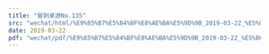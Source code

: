 ```yaml
---
title: "冒刺桌游No.135"
src: "wechat/html/%E9%85%B7%E5%84%BF%E8%AE%BA%E5%9D%9B_2019-03-22_%E5%86%92%E5%88%BA%E6%A1%8C%E6%B8%B8No.135.html"
date: 2019-03-22
pdf: "wechat/pdf/%E9%85%B7%E5%84%BF%E8%AE%BA%E5%9D%9B_2019-03-22_%E5%86%92%E5%88%BA%E6%A1%8C%E6%B8%B8No.135.pdf"
---
```

